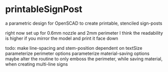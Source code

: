 # printableSignPost
a parametric design for OpenSCAD to create printable, stenciled sign-posts

right now set up for 0.6mm nozzle and 2mm perimeter
I think the readability is higher if you mirror the model and print it face down

todo: make line-spacing and stem-position dependent on textSize
      parameterize perimeter options
      parameterize material-saving options
      maybe alter the routine to only emboss the perimeter, while saving material, when creating multi-line signs